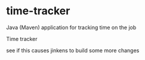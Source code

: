# time-tracker
Java (Maven) application for tracking time on the job

Time tracker

see if this causes jinkens to build
some more changes

